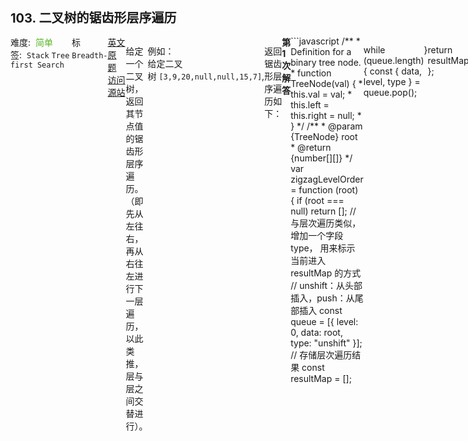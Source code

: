 <div style="font-size: 20px; margin-bottom: 15px; font-weight: bold;">103. 二叉树的锯齿形层序遍历</div>
<div style="display: flex; font-size: 14px; justify-content: space-between;"><div><span style="margin-right: 30px;">难度:&nbsp;&nbsp;<label style="color: rgb(90, 183, 38);">简单</label></span><span style="margin-right: 30px;">标签:&nbsp;&nbsp;<code>Stack</code>&nbsp;<code>Tree</code>&nbsp;<code>Breadth-first Search</code></span></div><div><span style="margin-right: 15px;"><a href="https://leetcode.com/problems/binary-tree-zigzag-level-order-traversal/">英文原题</a></span><span><a href="https://leetcode-cn.com/problems/binary-tree-zigzag-level-order-traversal/">访问源站</a></span></div>
<hr style="height: 1px; margin: 1em 0px;" />
<p>给定一个二叉树，返回其节点值的锯齿形层序遍历。（即先从左往右，再从右往左进行下一层遍历，以此类推，层与层之间交替进行）。</p>

<p>例如：<br />
给定二叉树 <code>[3,9,20,null,null,15,7]</code>,</p>

<pre>
    3
   / \
  9  20
    /  \
   15   7
</pre>

<p>返回锯齿形层序遍历如下：</p>

<pre>
[
  [3],
  [20,9],
  [15,7]
]
</pre>

<hr style="height: 1px; margin: 1em 0px;" />
<strong>第1次解答</strong>
```javascript
/**
 * Definition for a binary tree node.
 * function TreeNode(val) {
 *     this.val = val;
 *     this.left = this.right = null;
 * }
 */
/**
 * @param {TreeNode} root
 * @return {number[][]}
 */
var zigzagLevelOrder = function (root) {
  if (root === null) return [];
  // 与层次遍历类似，增加一个字段 type， 用来标示当前进入 resultMap 的方式
  // unshift：从头部插入，push：从尾部插入
  const queue = [{ level: 0, data: root, type: "unshift" }];
  // 存储层次遍历结果
  const resultMap = [];

  while (queue.length) {
    const { data, level, type } = queue.pop();

    if (resultMap[level]) {
      // 根据 type 类型进行操作
      resultMap[level][type](data.val);
    } else {
      resultMap[level] = [data.val];
    }

    if (data.left)
      queue.push({
        level: level + 1,
        data: data.left,
        type: type === "push" ? "unshift" : "push",
      });

    if (data.right)
      queue.push({
        level: level + 1,
        data: data.right,
        type: type === "push" ? "unshift" : "push",
      });
  }

  return resultMap;
};
```